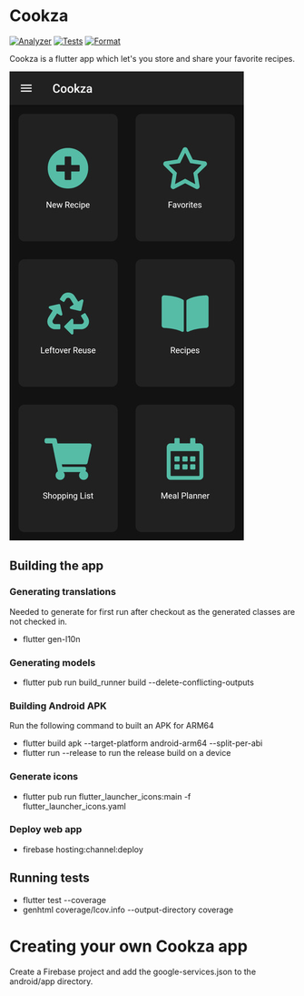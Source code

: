 # Cookza

[![Analyzer](https://github.com/alex0711/cookza/actions/workflows/analyzer.yml/badge.svg)](https://github.com/alex0711/cookza/actions/workflows/analyzer.yml)
[![Tests](https://github.com/alex0711/cookza/actions/workflows/tests.yml/badge.svg)](https://github.com/alex0711/cookza/actions/workflows/tests.yml)
[![Format](https://github.com/alxflam/cookza/actions/workflows/format.yml/badge.svg)](https://github.com/alxflam/cookza/actions/workflows/format.yml)

Cookza is a flutter app which let's you store and share your favorite recipes.

![Home Screen](img/home_screen.jpg)

## Building the app

### Generating translations
Needed to generate for first run after checkout as the generated classes are not checked in.
* flutter gen-l10n

### Generating models
* flutter pub run build_runner build --delete-conflicting-outputs

### Building Android APK
Run the following command to built an APK for ARM64
* flutter build apk --target-platform android-arm64 --split-per-abi
* flutter run --release to run the release build on a device

### Generate icons
* flutter pub run flutter_launcher_icons:main -f flutter_launcher_icons.yaml

### Deploy web app
* firebase hosting:channel:deploy <channel>

## Running tests
* flutter test --coverage
* genhtml coverage/lcov.info --output-directory coverage

# Creating your own Cookza app
Create a Firebase project and add the google-services.json to the android/app directory.